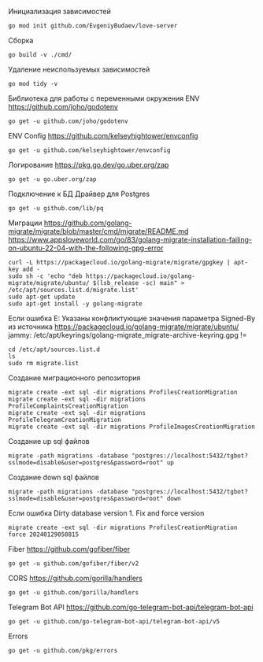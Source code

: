 Инициализация зависимостей
```
go mod init github.com/EvgeniyBudaev/love-server
```

Сборка
```
go build -v ./cmd/
```

Удаление неиспользуемых зависимостей
```
go mod tidy -v
```

Библиотека для работы с переменными окружения ENV
https://github.com/joho/godotenv
```
go get -u github.com/joho/godotenv
```

ENV Config
https://github.com/kelseyhightower/envconfig
```
go get -u github.com/kelseyhightower/envconfig
```

Логирование
https://pkg.go.dev/go.uber.org/zap
```
go get -u go.uber.org/zap
```

Подключение к БД
Драйвер для Postgres
```
go get -u github.com/lib/pq
```

Миграции
https://github.com/golang-migrate/migrate/blob/master/cmd/migrate/README.md
https://www.appsloveworld.com/go/83/golang-migrate-installation-failing-on-ubuntu-22-04-with-the-following-gpg-error
```
curl -L https://packagecloud.io/golang-migrate/migrate/gpgkey | apt-key add -
sudo sh -c 'echo "deb https://packagecloud.io/golang-migrate/migrate/ubuntu/ $(lsb_release -sc) main" > /etc/apt/sources.list.d/migrate.list'
sudo apt-get update
sudo apt-get install -y golang-migrate
```

Если ошибка E: Указаны конфликтующие значения параметра Signed-By из источника
https://packagecloud.io/golang-migrate/migrate/ubuntu/
jammy: /etc/apt/keyrings/golang-migrate_migrate-archive-keyring.gpg !=
```
cd /etc/apt/sources.list.d
ls
sudo rm migrate.list
```

Создание миграционного репозитория
```
migrate create -ext sql -dir migrations ProfilesCreationMigration
migrate create -ext sql -dir migrations ProfileComplaintsCreationMigration
migrate create -ext sql -dir migrations ProfileTelegramCreationMigration
migrate create -ext sql -dir migrations ProfileImagesCreationMigration
```

Создание up sql файлов
```
migrate -path migrations -database "postgres://localhost:5432/tgbot?sslmode=disable&user=postgres&password=root" up
```

Создание down sql файлов
```
migrate -path migrations -database "postgres://localhost:5432/tgbot?sslmode=disable&user=postgres&password=root" down
```

Если ошибка Dirty database version 1. Fix and force version
```
migrate create -ext sql -dir migrations ProfilesCreationMigration force 20240129050815
```

Fiber
https://github.com/gofiber/fiber
```
go get -u github.com/gofiber/fiber/v2
```

CORS
https://github.com/gorilla/handlers
```
go get -u github.com/gorilla/handlers
```

Telegram Bot API
https://github.com/go-telegram-bot-api/telegram-bot-api
```
go get -u github.com/go-telegram-bot-api/telegram-bot-api/v5
```

Errors
```
go get -u github.com/pkg/errors
```
